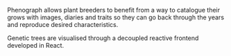 Phenograph allows plant breeders to benefit from a way to catalogue their grows with images, diaries and traits so they can go back through the years and reproduce desired characteristics.

Genetic trees are visualised through a decoupled reactive frontend developed in React.
